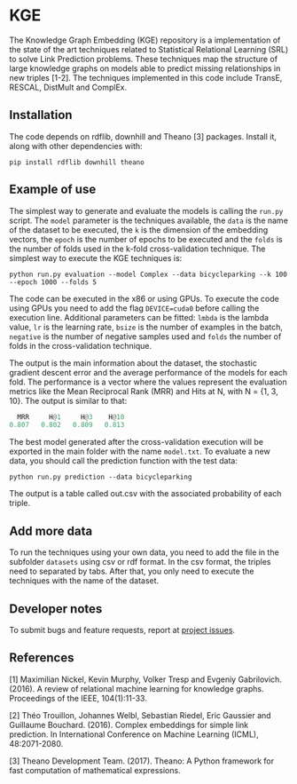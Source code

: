 # KGE

The Knowledge Graph Embedding (KGE) repository is a implementation of the state of the art techniques related to Statistical Relational Learning (SRL) to solve Link Prediction problems. These techniques map the structure of large knowledge graphs on models able to predict missing relationships in new triples [1-2]. The techniques implemented in this code include TransE, RESCAL, DistMult and ComplEx.

## Installation

The code depends on rdflib, downhill and Theano [3] packages. Install it, along with other dependencies with:

```
pip install rdflib downhill theano
```

## Example of use

The simplest way to generate and evaluate the models is calling the `run.py` script. The `model` parameter is the techniques available, the `data` is the name of the dataset to be executed, the `k` is the dimension of the embedding vectors, the `epoch` is the number of epochs to be executed and the `folds` is the number of folds used in the k-fold cross-validation technique. The simplest way to execute the KGE techniques is:

```
python run.py evaluation --model Complex --data bicycleparking --k 100 --epoch 1000 --folds 5
```

The code can be executed in the x86 or using GPUs. To execute the code using GPUs you need to add the flag `DEVICE=cuda0` before calling the execution line. Additional parameters can be fitted: `lmbda` is the lambda value, `lr` is the learning rate, `bsize` is the number of examples in the batch, `negative` is the number of negative samples used and `folds` the number of folds in the cross-validation technique. 

The output is the main information about the dataset, the stochastic gradient descent error and the average performance of the models for each fold. The performance is a vector where the values represent the evaluation metrics like the Mean Reciprocal Rank (MRR) and Hits at N, with N = {1, 3, 10}. The output is similar to that:

```python
  MRR	  H@1	  H@3	 H@10
0.807	0.802	0.809	0.813
```
The best model generated after the cross-validation execution will be exported in the main folder with the name `model.txt`. To evaluate a new data, you should call the prediction function with the test data:

```
python run.py prediction --data bicycleparking
```
The output is a table called out.csv with the associated probability of each triple.

## Add more data

To run the techniques using your own data, you need to add the file in the subfolder `datasets` using csv or rdf format. In the csv format, the triples need to separated by tabs. After that, you only need to execute the techniques with the name of the dataset.

## Developer notes

To submit bugs and feature requests, report at [project issues](https://github.com/QROWD/KGE/issues).

## References

[1] Maximilian Nickel, Kevin Murphy, Volker Tresp and Evgeniy Gabrilovich. (2016). A review of relational machine learning for knowledge graphs. Proceedings of the IEEE, 104(1):11-33.

[2] Théo Trouillon, Johannes Welbl, Sebastian Riedel, Eric Gaussier and Guillaume Bouchard. (2016). Complex embeddings for simple link prediction. In International Conference on Machine Learning (ICML), 48:2071-2080.

[3] Theano Development Team. (2017). Theano: A Python framework for fast computation of mathematical expressions.

